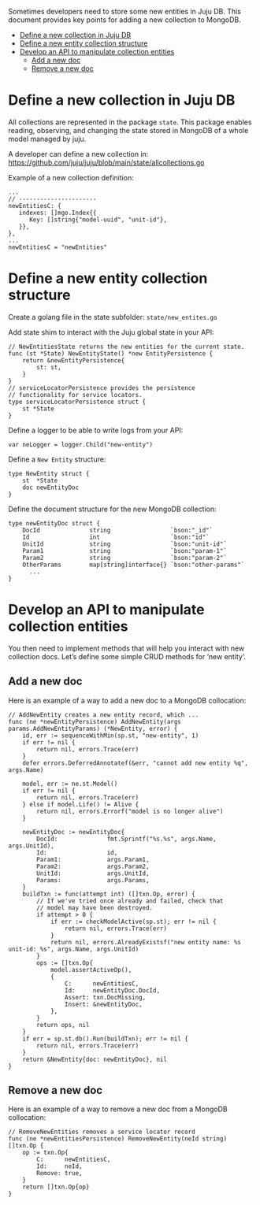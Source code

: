 Sometimes developers need to store some new entities in Juju DB. This document provides key points for adding a new
collection to MongoDB.

<!-- TOC -->

* [Define a new collection in Juju DB](#define-a-new-collection-in-juju-db)
* [Define a new entity collection structure](#define-a-new-entity-collection-structure)
* [Develop an API to manipulate collection entities](#develop-an-api-to-manipulate-collection-entities)
  * [Add a new doc](#add-a-new-doc)
  * [Remove a new doc](#remove-a-new-doc)

<!-- TOC -->

# Define a new collection in Juju DB

All collections are represented in the package `state`. This package enables reading, observing, and changing the state
stored in MongoDB of a whole model managed by juju.

A developer can define a new collection in:  https://github.com/juju/juju/blob/main/state/allcollections.go

Example of a new collection definition:

```text
...
// ----------------------
newEntitiesC: {
   indexes: []mgo.Index{{
      Key: []string{"model-uuid", "unit-id"},
   }},
},
...
newEntitiesC = "newEntities"

```

# Define a new entity collection structure

Create a golang file in the state subfolder: `state/new_entites.go`

Add state shim to interact with the Juju global state in your API:

```text
// NewEntitiesState returns the new entities for the current state.
func (st *State) NewEntityState() *new EntityPersistence {
	return &newEntityPersistence{
		st: st,
	}
}
// serviceLocatorPersistence provides the persistence
// functionality for service locators.
type serviceLocatorPersistence struct {
	st *State
}

```

Define a logger to be able to write logs from your API:

```text
var neLogger = logger.Child("new-entity")

```

Define a `New Entity` structure:

```text
type NewEntity struct {
	st  *State
	doc newEntityDoc
}

```

Define the document structure for the new MongoDB collection:

```text
type newEntityDoc struct {
	DocId              string                 `bson:"_id"`
	Id                 int                    `bson:"id"`
	UnitId             string                 `bson:"unit-id"`
	Param1             string                 `bson:"param-1"`
	Param2             string                 `bson:"param-2"`
	OtherParams        map[string]interface{} `bson:"other-params"`
      ...
}

```

# Develop an API to manipulate collection entities

You then need to implement methods that will help you interact with new collection docs. Let’s define some simple CRUD
methods for ‘new entity’.

## Add a new doc

Here is an example of a way to add a new doc to a MongoDB collocation:

```text
// AddNewEntity creates a new entity record, which ...
func (ne *newEntityPersistence) AddNewEntity(args params.AddNewEntityParams) (*NewEntity, error) {
	id, err := sequenceWithMin(sp.st, "new-entity", 1)
	if err != nil {
		return nil, errors.Trace(err)
	}
	defer errors.DeferredAnnotatef(&err, "cannot add new entity %q", args.Name)

	model, err := ne.st.Model()
	if err != nil {
		return nil, errors.Trace(err)
	} else if model.Life() != Alive {
		return nil, errors.Errorf("model is no longer alive")
	}

	newEntityDoc := newEntityDoc{
		DocId:              fmt.Sprintf("%s.%s", args.Name, args.UnitId),
		Id:                 id,
		Param1:             args.Param1,
		Param2:             args.Param2,
		UnitId:             args.UnitId,
		Params:             args.Params,
	}
	buildTxn := func(attempt int) ([]txn.Op, error) {
		// If we've tried once already and failed, check that
		// model may have been destroyed.
		if attempt > 0 {
			if err := checkModelActive(sp.st); err != nil {
				return nil, errors.Trace(err)
			}
			return nil, errors.AlreadyExistsf("new entity name: %s unit-id: %s", args.Name, args.UnitId)
		}
		ops := []txn.Op{
			model.assertActiveOp(),
			{
				C:      newEntitiesC,
				Id:     newEntityDoc.DocId,
				Assert: txn.DocMissing,
				Insert: &newEntityDoc,
			},
		}
		return ops, nil
	}
	if err = sp.st.db().Run(buildTxn); err != nil {
		return nil, errors.Trace(err)
	}
	return &NewEntity{doc: newEntityDoc}, nil
}

```

## Remove a new doc

Here is an example of a way to remove a new doc from a MongoDB collocation:

```text
// RemoveNewEntities removes a service locator record
func (ne *newEntitiesPersistence) RemoveNewEntity(neId string) []txn.Op {
	op := txn.Op{
		C:      newEntitiesC,
		Id:     neId,
		Remove: true,
	}
	return []txn.Op{op}
}

```